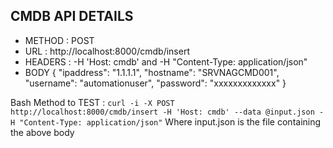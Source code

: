 CMDB API DETAILS
----------------

* METHOD  : POST
* URL     : http://localhost:8000/cmdb/insert
* HEADERS : -H 'Host: cmdb' and  -H "Content-Type: application/json"
* BODY
{
        "ipaddress": "1.1.1.1",
        "hostname": "SRVNAGCMD001",
        "username": "automationuser",
        "password": "xxxxxxxxxxxxx"
}

Bash Method to TEST :  `curl -i -X POST http://localhost:8000/cmdb/insert -H 'Host: cmdb' --data @input.json -H "Content-Type: application/json"`
Where input.json is the file containing the above body
